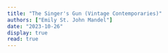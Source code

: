 ```yaml
---
title: "The Singer's Gun (Vintage Contemporaries)"
authors: ["Emily St. John Mandel"]
date: "2023-10-26"
display: true
read: true
---
```


